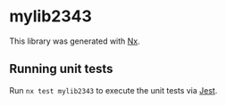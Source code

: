 # mylib2343

This library was generated with [Nx](https://nx.dev).

## Running unit tests

Run `nx test mylib2343` to execute the unit tests via [Jest](https://jestjs.io).
